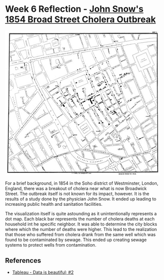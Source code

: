 # Week 6 Reflection - [John Snow's 1854 Broad Street Cholera Outbreak](https://en.wikipedia.org/wiki/1854_Broad_Street_cholera_outbreak)

![Visualization](./images/r6.jpg)

For a brief background, in 1854 in the Soho district of Westminster, London, England, there was a breakout of cholera near what is now Broadwick Street. The outbreak itself is not known for its impact, however. It is the results of a study done by the physician John Snow. It ended up leading to increasing public health and sanitation facilities.

The visualization itself is quite astounding as it unintentionally represents a dot map. Each black bar represents the number of cholera deaths at each household int he specific neighbor. It was able to determine the city blocks where which the number of deaths were higher. This lead to the realization that those who suffered from cholera drank from the same well which was found to be contaminated by sewage. This ended up creating sewage systems to protect wells from contamination.

## References
* [Tableau - Data is beautiful; #2](https://www.tableau.com/learn/articles/best-beautiful-data-visualization-examples)